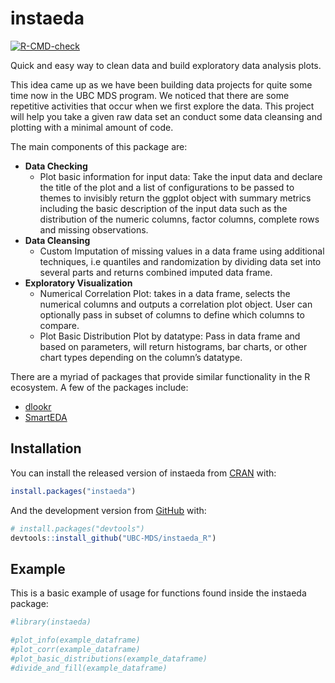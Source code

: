 
<!-- README.md is generated from README.Rmd. Please edit that file -->

# instaeda

<!-- badges: start -->

[![R-CMD-check](https://github.com/UBC-MDS/instaeda_R/workflows/R-CMD-check/badge.svg)](https://github.com/UBC-MDS/instaeda_R/actions)
<!-- badges: end -->

Quick and easy way to clean data and build exploratory data analysis
plots.

This idea came up as we have been building data projects for quite some
time now in the UBC MDS program. We noticed that there are some
repetitive activities that occur when we first explore the data. This
project will help you take a given raw data set an conduct some data
cleansing and plotting with a minimal amount of code.

The main components of this package are:

  - **Data Checking**
      - Plot basic information for input data: Take the input data and
        declare the title of the plot and a list of configurations to be
        passed to themes to invisibly return the ggplot object with
        summary metrics including the basic description of the input
        data such as the distribution of the numeric columns, factor
        columns, complete rows and missing observations.
  - **Data Cleansing**
      - Custom Imputation of missing values in a data frame using
        additional techniques, i.e quantiles and randomization by
        dividing data set into several parts and returns combined
        imputed data frame.
  - **Exploratory Visualization**
      - Numerical Correlation Plot: takes in a data frame, selects the
        numerical columns and outputs a correlation plot object. User
        can optionally pass in subset of columns to define which columns
        to compare.
      - Plot Basic Distribution Plot by datatype: Pass in data frame and
        based on parameters, will return histograms, bar charts, or
        other chart types depending on the column’s datatype.

There are a myriad of packages that provide similar functionality in the
R ecosystem. A few of the packages include:

  - [dlookr](https://cran.r-project.org/web/packages/dlookr/)
  - [SmartEDA](https://cran.r-project.org/web/packages/SmartEDA/)

## Installation

You can install the released version of instaeda from
[CRAN](https://CRAN.R-project.org) with:

``` r
install.packages("instaeda")
```

And the development version from [GitHub](https://github.com/) with:

``` r
# install.packages("devtools")
devtools::install_github("UBC-MDS/instaeda_R")
```

## Example

This is a basic example of usage for functions found inside the instaeda
package:

``` r
#library(instaeda)

#plot_info(example_dataframe)
#plot_corr(example_dataframe)
#plot_basic_distributions(example_dataframe)
#divide_and_fill(example_dataframe)
```
